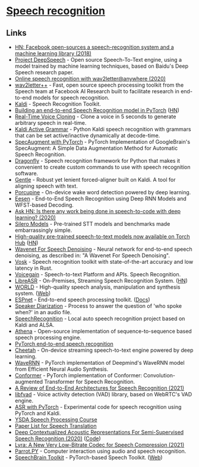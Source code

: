 # [Speech recognition](https://github.com/daanzu/kaldi-active-grammar)

## Links

- [HN: Facebook open-sources a speech-recognition system and a machine learning library (2018)](https://news.ycombinator.com/item?id=18736116)
- [Project DeepSpeech](https://github.com/mozilla/DeepSpeech) - Open source Speech-To-Text engine, using a model trained by machine learning techniques, based on Baidu's Deep Speech research paper.
- [Online speech recognition with wav2letter@anywhere (2020)](https://ai.facebook.com/blog/online-speech-recognition-with-wav2letteranywhere/)
- [wav2letter++](https://github.com/facebookresearch/wav2letter) - Fast, open source speech processing toolkit from the Speech team at Facebook AI Research built to facilitate research in end-to-end models for speech recognition.
- [Kaldi](https://github.com/kaldi-asr/kaldi) - Speech Recognition Toolkit.
- [Building an end-to-end Speech Recognition model in PyTorch](https://www.assemblyai.com/blog/end-to-end-speech-recognition-pytorch) ([HN](https://news.ycombinator.com/item?id=22899107))
- [Real-Time Voice Cloning](https://github.com/CorentinJ/Real-Time-Voice-Cloning) - Clone a voice in 5 seconds to generate arbitrary speech in real-time.
- [Kaldi Active Grammar](https://github.com/daanzu/kaldi-active-grammar) - Python Kaldi speech recognition with grammars that can be set active/inactive dynamically at decode-time.
- [SpecAugment with PyTorch](https://github.com/zcaceres/spec_augment) - PyTorch Implementation of GoogleBrain's SpecAugment: A Simple Data Augmentation Method for Automatic Speech Recognition.
- [Dragonfly](https://github.com/dictation-toolbox/dragonfly) - Speech recognition framework for Python that makes it convenient to create custom commands to use with speech recognition software.
- [Gentle](https://github.com/lowerquality/gentle) - Robust yet lenient forced-aligner built on Kaldi. A tool for aligning speech with text.
- [Porcupine](https://github.com/Picovoice/porcupine) - On-device wake word detection powered by deep learning.
- [Eesen](https://github.com/srvk/eesen) - End-to-End Speech Recognition using Deep RNN Models and WFST-based Decoding.
- [Ask HN: Is there any work being done in speech-to-code with deep learning? (2020)](https://news.ycombinator.com/item?id=23497756)
- [Silero Models](https://github.com/snakers4/silero-models) - Pre-trained STT models and benchmarks made embarrassingly simple.
- [High-quality pre-trained speech-to-text models now available on Torch Hub](https://pytorch.org/hub/snakers4_silero-models_stt/) ([HN](https://news.ycombinator.com/item?id=24565831))
- [Wavenet For Speech Denoising](https://github.com/drethage/speech-denoising-wavenet) - Neural network for end-to-end speech denoising, as described in: "A Wavenet For Speech Denoising".
- [Vosk](https://github.com/wzhd/vosk-rs) - Speech recognition toolkit with state-of-the-art accuracy and low latency in Rust.
- [Voicegain](https://www.voicegain.ai/) - Speech-to-text Platform and APIs. Speech Recognition.
- [LibreASR](https://github.com/iceychris/LibreASR) - On-Premises, Streaming Speech Recognition System. ([HN](https://news.ycombinator.com/item?id=25099847))
- [WORLD](https://github.com/mmorise/World) - High-quality speech analysis, manipulation and synthesis system. ([Web](http://www.isc.meiji.ac.jp/~mmorise/world/english/))
- [ESPnet](https://github.com/espnet/espnet) - End-to-end speech processing toolkit. ([Docs](https://espnet.github.io/espnet/))
- [Speaker Diarization](https://github.com/sehgal-simran/Spk-Dzn) - Process to answer the question of 'who spoke when?' in an audio file.
- [SpeechRecognition](https://github.com/OAID/SpeechRecognition) - Local auto speech recognition project based on Kaldi and ALSA.
- [Athena](https://github.com/athena-team/athena) - Open-source implementation of sequence-to-sequence based speech processing engine.
- [PyTorch end-to-end speech recognition](https://github.com/1ytic/open_stt_e2e)
- [Cheetah](https://github.com/Picovoice/cheetah) - On-device streaming speech-to-text engine powered by deep learning.
- [WaveRNN](https://github.com/fatchord/WaveRNN) - PyTorch implementation of Deepmind's WaveRNN model from Efficient Neural Audio Synthesis.
- [Conformer](https://github.com/sooftware/conformer) - PyTorch implementation of Conformer: Convolution-augmented Transformer for Speech Recognition.
- [A Review of End-to-End Architectures for Speech Recognition (2021)](https://www.assemblyai.com/blog/a-survey-on-end-to-end-speech-recognition-architectures-in-2021)
- [libfvad](https://github.com/dpirch/libfvad) - Voice activity detection (VAD) library, based on WebRTC's VAD engine.
- [ASR with PyTorch](https://github.com/jinserk/pytorch-asr) - Experimental code for speech recognition using PyTorch and Kaldi.
- [YSDA Speech Processing Course](https://github.com/yandexdataschool/speech_course)
- [Paper List for Speech Translation](https://github.com/dqqcasia/awesome-speech-translation)
- [Deep Contextualized Acoustic Representations For Semi-Supervised Speech Recognition (2020)](https://arxiv.org/abs/1912.01679) ([Code](https://github.com/awslabs/speech-representations))
- [Lyra: A New Very Low-Bitrate Codec for Speech Compression (2021)](https://ai.googleblog.com/2021/02/lyra-new-very-low-bitrate-codec-for.html)
- [Parrot.PY](https://github.com/chaosparrot/parrot.py) - Computer interaction using audio and speech recognition.
- [SpeechBrain Toolkit](https://github.com/speechbrain/speechbrain) - PyTorch-based Speech Toolkit. ([Web](https://speechbrain.github.io/))
